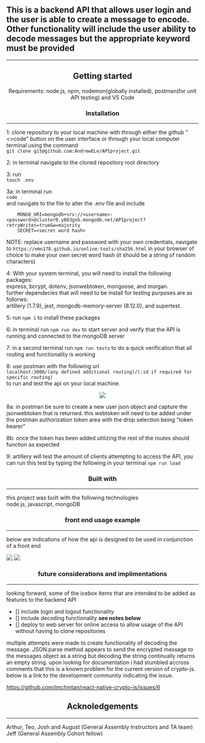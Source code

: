 ## This is a backend API that allows user login and the user is able to create a message to encode. Other functionality will include the user ability to decode messages but the appropriate keyword must be provided 

---

<div align="center"> 

## Getting started


Requirements: node.js, npm, nodemon(globally installed), postman(for unit API testing) and VS Code
</div>

<div align="center">

### Installation

</div>

---

1: clone repository to your local machine with through either the github "<>code" button on the user interface or through your local computer terminal using the command<br> `git clone git@github.com:AndrewELe/APIproject.git` <br>

2: in terminal navigate to the cloned repository root directory

3: run <br> `touch .env` <br>

3a: in terminal run <br> `code .`<br> and navigate to the file to alter the .env file and include

        MONGO_URI=mongodb+srv://<username>:<password>@cluster0.y803gsb.mongodb.net/APIproject?retryWrites=true&w=majority
        SECRET=<secret word hash>

NOTE: replace username and password with your own credentials, navigate to `https://emn178.github.io/online-tools/sha256.html` in your browser of choice to make your own secret word hash (it should be a string of random characters)

4: With your system terminal, you will need to install the following packages: <br> express, bcrypt, dotenv, jsonwebtoken, mongoose, and morgan. <br> further dependecies that will need to be install for testing purposes are as follorws: <br> artillery (1.7.9), jest, mongodb-memory-server (8.12.0), and supertest. <br>

5: run `npm i` to install these packages

6: in terminal run `npm run dev` to start server and verify that the API is running and connected to the mongoDB server

7: in a second terminal run `npm run tests` to do a quick verification that all routing and functionality is working

8: use postman with the following url <br> `localhost:3000/(any defined additional routing)/(:id if required for specific routing)` <br> to run and test the api on your local machine.

<div align="center">

<img src="https://i.ibb.co/NjDgFpq/routing-flow.png"> 

</div>

8a: in postman be sure to create a new user json object and capture the jsonwebtoken that is returned. this webtoken will need to be added under the postman authorization token area with the drop selection being "token bearer"

8b: once the token has been added utilizing the rest of the routes should function as expected 

9: artillery will test the amount of clients attempting to access the API, you can run this test by typing the following in your terminal `npm run load`

<div align="center">

### Built with

</div>

---

this project was built with the following technologies <br>
node.js, javascript, mongoDB <br>

<div align="center">

### front end usage example

</div>

---

below are indications of how the api is designed to be used in conjunction of a front end<br>

<img src="https://i.ibb.co/P4QtMzh/api-diagram-flow.jpg">

<img src="https://i.ibb.co/Dg2Lg3Z/excalidraw-final.png">

<div align="center">

### future considerations and implimentations

</div>

---

looking forward, some of the icebox items that are intended to be added as features to the backend API

- [] include login and logout functionality
- [] include decoding functionality **see notes below**
- [] deploy to web server for online access to allow usage of the API without having to clone repositories

multiple attempts were made to create functionality of decoding the message. JSON.parse method appears to send the encrypted message to the messages object as a string but decoding the string continually returns an empty string. upon looking for documentation i had stumbled accross comments that this is a known problem for the current version of crypto-js. below is a link to the development communtiy indicating the issue.

https://github.com/imchintan/react-native-crypto-js/issues/6

<div align="center">

## Acknoledgements

</div>

---

Arthur, Teo, Josh and August (General Assembly Instructors and TA team)
Jeff (General Assembly Cohort fellow)
